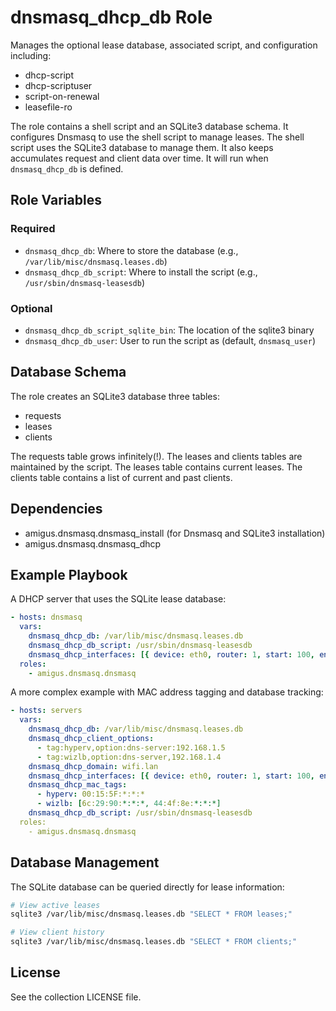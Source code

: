# dnsmasq_dhcp_db Role

Manages the optional lease database, associated script, and configuration including:

- dhcp-script
- dhcp-scriptuser
- script-on-renewal
- leasefile-ro

The role contains a shell script and an SQLite3 database schema.
It configures Dnsmasq to use the shell script to manage leases.
The shell script uses the SQLite3 database to manage them.
It also keeps accumulates request and client data over time.
It will run when `dnsmasq_dhcp_db` is defined.

## Role Variables

### Required

- `dnsmasq_dhcp_db`: Where to store the database (e.g., `/var/lib/misc/dnsmasq.leases.db`)
- `dnsmasq_dhcp_db_script`: Where to install the script (e.g., `/usr/sbin/dnsmasq-leasesdb`)

### Optional

- `dnsmasq_dhcp_db_script_sqlite_bin`: The location of the sqlite3 binary
- `dnsmasq_dhcp_db_user`: User to run the script as (default, `dnsmasq_user`)

## Database Schema

The role creates an SQLite3 database three tables:

- requests
- leases
- clients

The requests table grows infinitely(!).
The leases and clients tables are maintained by the script.
The leases table contains current leases.
The clients table contains a list of current and past clients.

## Dependencies

- amigus.dnsmasq.dnsmasq_install (for Dnsmasq and SQLite3 installation)
- amigus.dnsmasq.dnsmasq_dhcp

## Example Playbook

A DHCP server that uses the SQLite lease database:

```yaml
- hosts: dnsmasq
  vars:
    dnsmasq_dhcp_db: /var/lib/misc/dnsmasq.leases.db
    dnsmasq_dhcp_db_script: /usr/sbin/dnsmasq-leasesdb
    dnsmasq_dhcp_interfaces: [{ device: eth0, router: 1, start: 100, end: 199 }]
  roles:
    - amigus.dnsmasq.dnsmasq
```

A more complex example with MAC address tagging and database tracking:

```yaml
- hosts: servers
  vars:
    dnsmasq_dhcp_db: /var/lib/misc/dnsmasq.leases.db
    dnsmasq_dhcp_client_options:
      - tag:hyperv,option:dns-server:192.168.1.5
      - tag:wizlb,option:dns-server,192.168.1.4
    dnsmasq_dhcp_domain: wifi.lan
    dnsmasq_dhcp_interfaces: [{ device: eth0, router: 1, start: 100, end: 199 }]
    dnsmasq_dhcp_mac_tags:
      - hyperv: 00:15:5F:*:*:*
      - wizlb: [6c:29:90:*:*:*, 44:4f:8e:*:*:*]
    dnsmasq_dhcp_db_script: /usr/sbin/dnsmasq-leasesdb
  roles:
    - amigus.dnsmasq.dnsmasq
```

## Database Management

The SQLite database can be queried directly for lease information:

```bash
# View active leases
sqlite3 /var/lib/misc/dnsmasq.leases.db "SELECT * FROM leases;"

# View client history
sqlite3 /var/lib/misc/dnsmasq.leases.db "SELECT * FROM clients;"
```

## License

See the collection LICENSE file.
